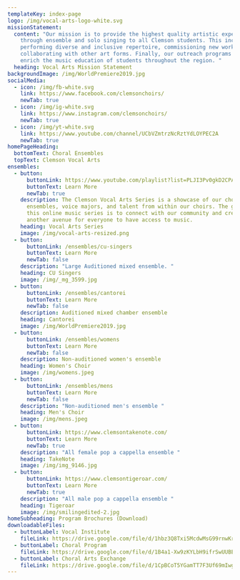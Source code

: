 ```yaml
---
templateKey: index-page
logo: /img/vocal-arts-logo-white.svg
missionStatement:
  content: "Our mission is to provide the highest quality artistic experience
    through ensemble and solo singing to all Clemson students. This includes
    performing diverse and inclusive repertoire, commissioning new works, and
    collaborating with other art forms. Finally, our outreach programs aim to
    enrich the music education of students throughout the region. "
  heading: Vocal Arts Mission Statement
backgroundImage: /img/WorldPremiere2019.jpg
socialMedia:
  - icon: /img/fb-white.svg
    link: https://www.facebook.com/clemsonchoirs/
    newTab: true
  - icon: /img/ig-white.svg
    link: https://www.instagram.com/clemsonchoirs/
    newTab: true
  - icon: /img/yt-white.svg
    link: https://www.youtube.com/channel/UCbVZmtrzNcRztYdLOYPEC2A
    newTab: true
homePageHeading:
  bottomText: Choral Ensembles
  topText: Clemson Vocal Arts
ensembles:
  - button:
      buttonLink: https://www.youtube.com/playlist?list=PLJI3Pv0gkD2CPArkG0ui87QUeIPaojqy7
      buttonText: Learn More
      newTab: true
    description: The Clemson Vocal Arts Series is a showcase of our choral
      ensembles, voice majors, and talent from within our choirs. The goal with
      this online music series is to connect with our community and create
      another avenue for everyone to have access to music.
    heading: Vocal Arts Series
    image: /img/vocal-arts-resized.png
  - button:
      buttonLink: /ensembles/cu-singers
      buttonText: Learn More
      newTab: false
    description: "Large Auditioned mixed ensemble. "
    heading: CU Singers
    image: /img/_mg_3599.jpg
  - button:
      buttonLink: /ensembles/cantorei
      buttonText: Learn More
      newTab: false
    description: Auditioned mixed chamber ensemble
    heading: Cantorei
    image: /img/WorldPremiere2019.jpg
  - button:
      buttonLink: /ensembles/womens
      buttonText: Learn More
      newTab: false
    description: Non-auditioned women's ensemble
    heading: Women's Choir
    image: /img/womens.jpeg
  - button:
      buttonLink: /ensembles/mens
      buttonText: Learn More
      newTab: false
    description: "Non-auditioned men's ensemble "
    heading: Men's Choir
    image: /img/mens.jpeg
  - button:
      buttonLink: https://www.clemsontakenote.com/
      buttonText: Learn More
      newTab: true
    description: "​All female pop a cappella ensemble "
    heading: TakeNote
    image: /img/img_9146.jpg
  - button:
      buttonLink: https://www.clemsontigeroar.com/
      buttonText: Learn More
      newTab: true
    description: "All male pop a cappella ensemble "
    heading: Tigeroar
    image: /img/smilingedited-2.jpg
homeSubheading: Program Brochures (Download)
downloadableFiles:
  - buttonLabel: Vocal Institute
    fileLink: https://drive.google.com/file/d/1hbz3Q8Txi5McdwMsG99rnwKrZbMN2SAM/view?usp=sharing
  - buttonLabel: Choral Program
    fileLink: https://drive.google.com/file/d/1B4a1-Xw9zKYLbH9ifrSwUUBEysoZngOl/view?usp=sharing
  - buttonLabel: Choral Arts Exchange
    fileLink: https://drive.google.com/file/d/1CpBCoT5YGamTT7F3Uf69mIwg4ZTGcik9/view?usp=sharing
---
```

